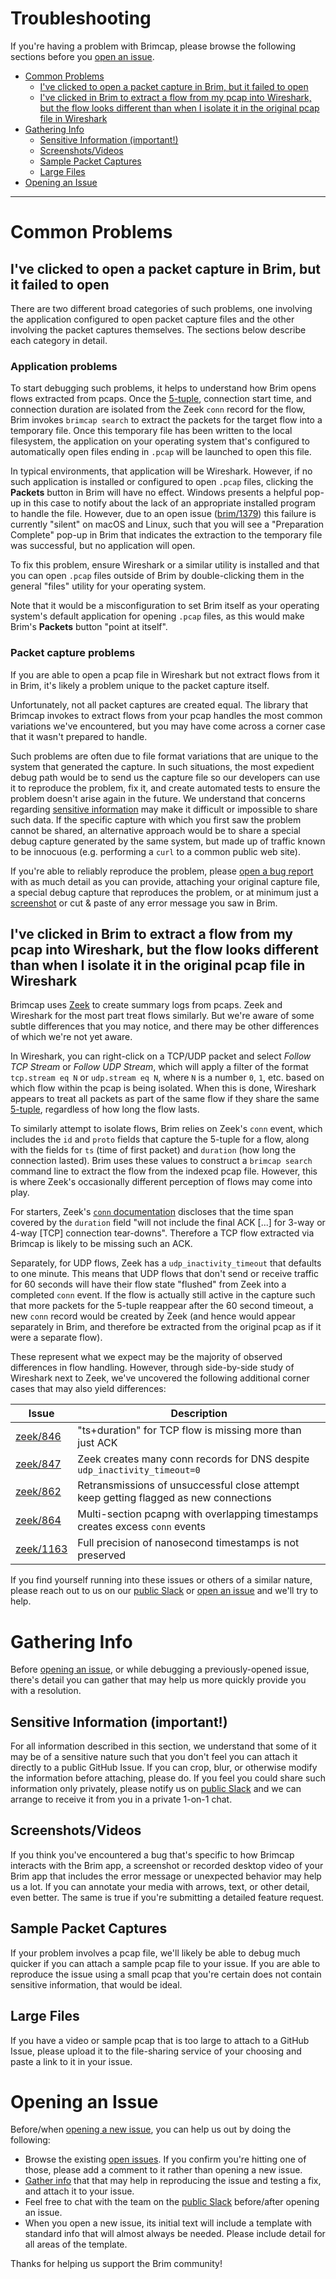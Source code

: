 # Troubleshooting

If you're having a problem with Brimcap, please browse the following sections
before you [open an issue](#opening-an-issue).

- [Common Problems](#common-problems)
  * [I've clicked to open a packet capture in Brim, but it failed to open](#ive-clicked-to-open-a-packet-capture-in-brim-but-it-failed-to-open)
  * [I've clicked in Brim to extract a flow from my pcap into Wireshark, but the flow looks different than when I isolate it in the original pcap file in Wireshark](#ive-clicked-in-brim-to-extract-a-flow-from-my-pcap-into-wireshark-but-the-flow-looks-different-than-when-i-isolate-it-in-the-original-pcap-file-in-wireshark)
- [Gathering Info](#gathering-info)
  * [Sensitive Information (important!)](#sensitive-information-important)
  * [Screenshots/Videos](#screenshotsvideos)
  * [Sample Packet Captures](#sample-packet-captures)
  * [Large Files](#large-files)
- [Opening an Issue](#opening-an-issue)

-------------

# Common Problems

## I've clicked to open a packet capture in Brim, but it failed to open

There are two different broad categories of such problems, one involving the
application configured to open packet capture files and the other involving
the packet captures themselves. The sections below describe each category in
detail.

### Application problems

To start debugging such problems, it helps to understand how Brim opens flows
extracted from pcaps. Once the [5-tuple](https://www.napatech.com/what-is-a-flow/), connection start time, and connection
duration are isolated from the Zeek `conn` record for the flow, Brim
invokes `brimcap search` to extract the packets for the target flow
into a temporary file. Once this temporary file has been written to the local
filesystem, the application on your operating system that's configured to
automatically open files ending in `.pcap` will be launched to open this file.

In typical environments, that application will be Wireshark. However, if no
such application is installed or configured to open `.pcap` files, clicking the
**Packets** button in Brim will have no effect. Windows presents a helpful
pop-up in this case to notify about the lack of an appropriate installed
program to handle the file. However, due to an open issue
([brim/1379](https://github.com/brimdata/brim/issues/1379)) this failure is
currently "silent" on macOS and Linux, such that you will see a "Preparation
Complete" pop-up in Brim that indicates the extraction to the temporary file
was successful, but no application will open.

To fix this problem, ensure Wireshark or a similar utility is installed
and that you can open `.pcap` files outside of Brim by double-clicking them
in the general "files" utility for your operating system.

Note that it would be a misconfiguration to set Brim itself as your operating
system's default application for opening `.pcap` files, as this would make
Brim's **Packets** button "point at itself".

### Packet capture problems

If you are able to open a pcap file in Wireshark but not extract flows from it
in Brim, it's likely a problem unique to the packet capture itself.

Unfortunately, not all packet captures are created equal. The library that
Brimcap invokes to extract flows from your pcap handles the most common
variations we've encountered, but you may have come across a corner case that
it wasn't prepared to handle.

Such problems are often due to file format variations that are unique to the
system that generated the capture. In such situations, the most expedient debug
path would be to send us the capture file so our developers can use it to
reproduce the problem, fix it, and create automated tests to ensure the problem
doesn't arise again in the future. We understand that concerns regarding
[sensitive information](#sensitive-information-important)
may make it difficult or impossible to share such data. If the specific
capture with which you first saw the problem cannot be shared, an alternative
approach would be to share a special debug capture generated by the same
system, but made up of traffic known to be innocuous (e.g. performing a
`curl` to a common public web site).

If you're able to reliably reproduce the problem, please
[open a bug report](#opening-an-issue) with as much detail as you can
provide, attaching your original capture file, a special debug capture that
reproduces the problem, or at minimum just a
[screenshot](#screenshotsvideos) or cut & paste of any error message you saw
in Brim.

## I've clicked in Brim to extract a flow from my pcap into Wireshark, but the flow looks different than when I isolate it in the original pcap file in Wireshark

Brimcap uses [Zeek](https://zeek.org/) to create summary logs from pcaps.
Zeek and Wireshark for the most part treat flows similarly. But we're aware
of some subtle differences that you may notice, and
there may be other differences of which we're not yet aware.

In Wireshark, you can right-click on a TCP/UDP packet and select _Follow TCP
Stream_ or _Follow UDP Stream_, which will apply a filter of the format
`tcp.stream eq N` or `udp.stream eq N`, where `N` is a number `0`, `1`, etc.
based on which flow within the pcap is being isolated. When this is done,
Wireshark appears to treat all packets as part of the same flow if they
share the same [5-tuple](https://www.napatech.com/what-is-a-flow/),
regardless of how long the flow lasts.

To similarly attempt to isolate flows, Brim relies on Zeek's `conn` event,
which includes the `id` and `proto` fields that capture the 5-tuple for a
flow, along with the fields for `ts` (time of first packet) and `duration`
(how long the connection lasted). Brim uses these values to construct a
`brimcap search` command line to extract the flow from the indexed pcap file.
However, this is where Zeek's occasionally different perception of flows may
come into play.

For starters, Zeek's [`conn` documentation](https://docs.zeek.org/en/current/scripts/base/protocols/conn/main.zeek.html#type-Conn::Info)
discloses that the time span covered by the `duration` field "will not include the final ACK [...] for 3-way or 4-way [TCP] connection tear-downs". Therefore
a TCP flow extracted via Brimcap is likely to be missing such an ACK.

Separately, for UDP flows, Zeek has a `udp_inactivity_timeout` that defaults to
one minute. This means that UDP flows that don't send or receive traffic for
60 seconds will have their flow state "flushed" from Zeek into a completed
`conn` event. If the flow is actually still active in the capture such that
more packets for the 5-tuple reappear after the 60 second timeout, a new `conn`
record would be created by Zeek (and hence would appear separately in Brim, and
therefore be extracted from the original pcap as if it were a separate flow).

These represent what we expect may be the majority of observed differences in
flow handling. However, through side-by-side study of Wireshark next to Zeek,
we've uncovered the following additional corner cases that may also yield
differences:

|**Issue**|**Description**|
|-|-|
|[zeek/846](https://github.com/zeek/zeek/issues/846)|"ts+duration" for TCP flow is missing more than just ACK|
|[zeek/847](https://github.com/zeek/zeek/issues/847)|Zeek creates many conn records for DNS despite `udp_inactivity_timeout=0`|
|[zeek/862](https://github.com/zeek/zeek/issues/862)|Retransmissions of unsuccessful close attempt keep getting flagged as new connections|
|[zeek/864](https://github.com/zeek/zeek/issues/864)|Multi-section pcapng with overlapping timestamps creates excess `conn` events|
|[zeek/1163](https://github.com/zeek/zeek/issues/1163)|Full precision of nanosecond timestamps is not preserved|

If you find yourself running into these issues or others of a similar nature,
please reach out to us on our [public Slack](https://www.brimsecurity.com/join-slack/)
or [open an issue](#opening-an-issue) and we'll try to help.

# Gathering Info

Before [opening an issue](#opening-an-issue), or while debugging a
previously-opened issue, there's detail you can gather that may help us more
quickly provide you with a resolution.

## Sensitive Information (important!)

For all information described in this section, we understand that some of it
may be of a sensitive nature such that you don't feel you can attach it
directly to a public GitHub Issue. If you can crop, blur, or otherwise modify
the information before attaching, please do. If you feel you could share such
information only privately, please notify us on [public Slack](https://www.brimsecurity.com/join-slack/)
and we can arrange to receive it from you in a private 1-on-1 chat.

## Screenshots/Videos

If you think you've encountered a bug that's specific to how Brimcap interacts
with the Brim app, a screenshot or recorded desktop video of your Brim app
that includes the error message or unexpected behavior may help us a lot. If
you can annotate your media with arrows, text, or other detail, even better.
The same is true if you're submitting a detailed feature request.

## Sample Packet Captures

If your problem involves a pcap file, we'll likely be able to debug much
quicker if you can attach a sample pcap file to your issue. If you are able to
reproduce the issue using a small pcap that you're certain does not contain
sensitive information, that would be ideal.

## Large Files

If you have a video or sample pcap that is too large to attach to a GitHub
Issue, please upload it to the file-sharing service of your choosing and paste
a link to it in your issue.

# Opening an Issue

Before/when [opening a new issue](https://github.com/brimdata/brimcap/issues/new/choose),
you can help us out by doing the following:

* Browse the existing [open issues](https://github.com/brimdata/brimcap/issues?q=is%3Aissue+is%3Aopen). If you confirm you're hitting one of those, please add a comment to it rather than opening a new issue.
* [Gather info](#gathering-info) that that may help in reproducing the issue and testing a fix, and attach it to your issue.
* Feel free to chat with the team on the [public Slack](https://www.brimsecurity.com/join-slack/) before/after opening an issue.
* When you open a new issue, its initial text will include a template with standard info that will almost always be needed. Please include detail for all areas of the template.

Thanks for helping us support the Brim community!
